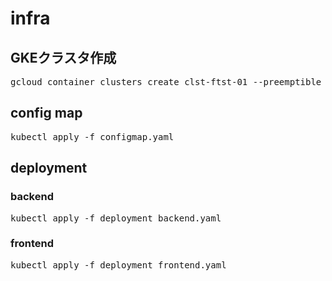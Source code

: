 # infra

## GKEクラスタ作成

<pre>
gcloud container clusters create clst-ftst-01 --preemptible --machine-type=f1-micro --num-nodes=3 --disk-size=10 --zone=asia-northeast1-c
</pre>

## config map

<pre>
kubectl apply -f configmap.yaml
</pre>

## deployment

### backend

<pre>
kubectl apply -f deployment_backend.yaml
</pre>

### frontend

<pre>
kubectl apply -f deployment_frontend.yaml
</pre>
